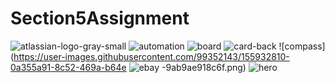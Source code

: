 # Section5Assignment

![atlassian-logo-gray-small](https://user-images.githubusercontent.com/99352143/155932765-5503fb21-37ba-4ddb-9caa-c679e3c54725.png)
![automation](https://user-images.githubusercontent.com/99352143/155932769-a632ab57-ba4b-4ca8-9c36-0dcf814ebf9f.png)
![board](https://user-images.githubusercontent.com/99352143/155932771-de2626e8-a334-411b-a390-1cbf9138da9b.png)
![card-back](https://user-images.githubusercontent.com/99352143/155932783-1063c8b1-01cd-44e4-963a-286c4895734a.png)
![compass](https://user-images.githubusercontent.com/99352143/155932810-0a355a91-8c52-469a-b64e
![ebay](https://user-images.githubusercontent.com/99352143/155932822-7fdc6790-8e66-4bf3-b14c-94a622b27c4b.png)
-9ab9ae918c6f.png)
![hero](https://user-images.githubusercontent.com/99352143/155932836-33c1be93-1f2c-4e60-855b-623a2dce4d49.png)


